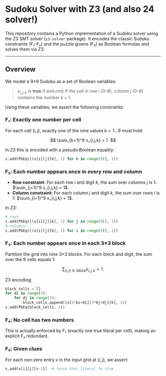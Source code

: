 # Sudoku Solver with Z3 (and also 24 solver!)

This repository contains a Python implementation of a Sudoku solver using the Z3 SMT solver (`z3-solver` package). It encodes the classic Sudoku constraints (F₁–F₄) and the puzzle givens (F₅) as Boolean formulas and solves them via Z3.

---

## Overview

We model a 9×9 Sudoku as a set of Boolean variables:

> $x_{i,j,k}$ is **true** if and only if the cell in row $i$ (0–8), column $j$ (0–8) contains the number $k+1$.

Using these variables, we assert the following constraints:

### F₁: Exactly one number per cell

For each cell $(i,j)$, exactly one of the nine values $k=1\dots9$ must hold:

$$
\sum_{k=1}^9 x_{i,j,k} = 1.
$$

In Z3 this is encoded with a pseudo‑Boolean equality:

```python
s.add(PbEq([(x[i][j][k], 1) for k in range(9)], 1))
```

### F₂: Each number appears once in every row and column

* **Row constraint**: For each row $i$ and digit $k$, the sum over columns $j$ is 1:
  $\sum_{j=1}^9 x_{i,j,k} = 1$.
* **Column constraint**: For each column $j$ and digit $k$, the sum over rows $i$ is 1:
  $\sum_{i=1}^9 x_{i,j,k} = 1$.

In Z3:

```python
# rows:
s.add(PbEq([(x[i][j][k], 1) for j in range(9)], 1))
# columns:
s.add(PbEq([(x[i][j][k], 1) for i in range(9)], 1))
```

### F₃: Each number appears once in each 3×3 block

Partition the grid into nine 3×3 blocks. For each block and digit, the sum over the 9 cells equals 1:

$$
\sum_{(i,j) \in \text{block}} x_{i,j,k} = 1.
$$

Z3 encoding:

```python
block_cells = []
for di in range(3):
    for dj in range(3):
        block_cells.append((x[3*bi+di][3*bj+dj][k], 1))
s.add(PbEq(block_cells, 1))
```

### F₄: No cell has two numbers

This is actually enforced by F₁ (exactly one true literal per cell), making an explicit F₄ redundant.

### F₅: Given clues

For each non‑zero entry $v$ in the input grid at $(i,j)$, we assert:

```python
s.add(x[i][j][v-1])  # force that literal to true
```

